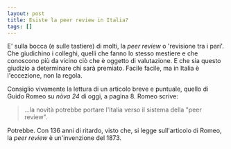 ```yaml
---
layout: post
title: Esiste la peer review in Italia?
tags: []
---
```


E' sulla bocca (e sulle tastiere) di molti, la *peer review* o 'revisione tra i pari'. Che giudichino i colleghi, quelli che fanno lo stesso mestiere e che conoscono più da vicino ciò che è oggetto di valutazione. E che sia questo giudizio a determinare chi sarà premiato. Facile facile, ma in Italia è l'eccezione, non la regola.

Consiglio vivamente la lettura di un articolo breve e puntuale, quello di Guido Romeo su *nòva 24* di oggi, a pagina 8. Romeo scrive:

> ...la novità potrebbe portare l'Italia verso il sistema della "peer review".

Potrebbe. Con 136 anni di ritardo, visto che, si legge sull'articolo di Romeo, la *peer review* è un'invenzione del 1873.
